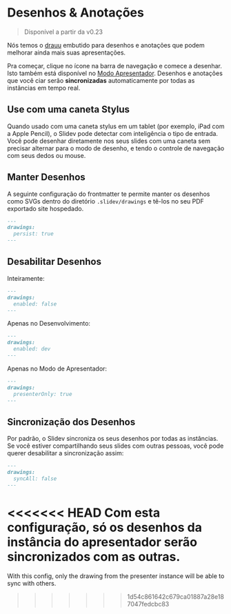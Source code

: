 # Desenhos & Anotações

> Disponível a partir da v0.23

Nós temos o [drauu](https://github.com/antfu/drauu) embutido para desenhos e anotações que podem melhorar ainda mais suas apresentações.

Pra começar, clique no ícone <carbon-pen class="inline-icon-btn"/> na barra de navegação e comece a desenhar. Isto também está disponível no [Modo Apresentador](/guide/presenter-mode). Desenhos e anotações que você ciar serão **sincronizadas** automaticamente por todas as instâncias em tempo real.

<TheTweet id="1424027510342250499" />

## Use com uma caneta Stylus

Quando usado com uma caneta stylus em um tablet (por exemplo, iPad com a Apple Pencil), o Slidev pode detectar com inteligência o tipo de entrada. Você pode desenhar diretamente nos seus slides com uma caneta sem precisar alternar para o modo de desenho, e tendo o controle de navegação com seus dedos ou mouse.

## Manter Desenhos

A seguinte configuração do frontmatter te permite manter os desenhos como SVGs dentro do diretório `.slidev/drawings` e tê-los no seu PDF exportado site hospedado.

```md
---
drawings:
  persist: true
---
```

## Desabilitar Desenhos

Inteiramente:

```md
---
drawings:
  enabled: false
---
```

Apenas no Desenvolvimento:

```md
---
drawings:
  enabled: dev
---
```

Apenas no Modo de Apresentador:

```md
---
drawings:
  presenterOnly: true
---
```

## Sincronização dos Desenhos

Por  padrão, o Slidev sincroniza os seus desenhos por todas as instâncias. Se você estiver compartilhando seus slides com outras pessoas, você pode querer desabilitar a sincronização assim:

```md
---
drawings:
  syncAll: false
---
```

<<<<<<< HEAD
Com esta configuração, só os desenhos da instância do apresentador serão sincronizados com as outras.
=======
With this config, only the drawing from the presenter instance will be able to sync with others.
>>>>>>> 1d54c861642c679ca01887a28e187047fedcbc83
